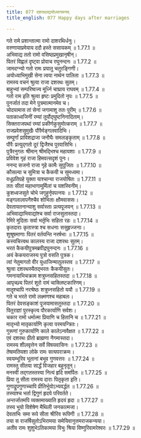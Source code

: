 ```yaml
---
title: 077 दशरथाद्ययोध्यागमनम्
title_english: 077 Happy days after marriages

---
```

<div class="audioEmbed"  caption="श्रीराम-हरिसीताराममूर्ति-घनपाठिभ्यां वचनम्" src="https://archive.org/download/Ramayana-recitation-Sriram-harisItArAmamUrti-Ghanapaati-v2/Kanda_1/Kanda_1_BK-077-Dasharathaadi_Naamayodhyagamanam.mp3"></div>

गते रामे प्रशान्तात्मा रामो दाशरथिर्धनुः।  
वरुणायाप्रमेयाय ददौ हस्ते ससायकम् ॥ 1.77.1 ॥   
अभिवाद्य ततो रामो वसिष्ठप्रमुखानृषीन्।  
पितरं विह्वलं दृष्ट्वा प्रोवाच रघुनन्दनः ॥ 1.77.2 ॥   
जामदग्न्यो गतो रामः प्रयातु चतुरङ्गिणी।  
अयोध्याभिमुखी सेना त्वया नाथेन पालिता ॥ 1.77.3 ॥   
रामस्य वचनं श्रुत्वा राजा दशरथः सुतम्।  
बाहुभ्यां सम्परिष्वज्य मूर्ध्नि चाघ्राय राघवम् ॥ 1.77.4 ॥   
गतो राम इति श्रुत्वा हृष्टः प्रमुदितो नृपः ॥ 1.77.5 ॥   
पुनर्जातं तदा मेने पुत्रमात्मानमेव च।  
चोदयामास तां सेनां जगामाशु ततः पुरीम् ॥ 1.77.6 ॥   
पताकाध्वजिनीं रम्यां तूर्योद्घुष्टनिनादिताम्।  
सिक्तराजपथां रम्यां प्रकीर्णकुसुमोत्कराम् ॥ 1.77.7 ॥   
राजप्रवेशसुमुखैः पौरैर्मङ्गलवादिभिः।  
सम्पूर्णां प्राविशद्राजा जनौघैः समलङ्कृताम् ॥ 1.77.8 ॥   
पौरैः प्रत्युद्गतो दूरं द्विजैश्च पुरवासिभिः।  
पुत्रैरनुगतः श्रीमान् श्रीमद्भिश्च महायशाः ॥ 1.77.9 ॥   
प्रविवेश गृहं राजा हिमवत्सदृशं पुनः।  
ननन्द सजनो राजा गृहे कामैः सुपूजितः ॥ 1.77.10 ॥   
कौसल्या च सुमित्रा च कैकयी च सुमध्यमा।  
वधूप्रतिग्रहे युक्ता याश्चान्या राजयोषितः ॥ 1.77.11 ॥   
ततः सीतां महाभागामूर्मिलां च यशस्विनीम्।  
कुशध्वजसुते चोभे जगृहुर्नृपपत्नयः ॥ 1.77.12 ॥   
मङ्गलालापनैश्चैव शोभिताः क्षौमवाससः।  
देवतायतनान्याशु सर्वास्ताः प्रत्यपूजयन् ॥ 1.77.13 ॥   
अभिवाद्याभिवाद्यांश्च सर्वा राजसुतास्तदा।  
रेमिरे मुदिताः सर्वा भर्तृभिः सहिता रहः ॥ 1.77.14 ॥   
कृतदाराः कृतास्त्रा श्च सधनाः ससुहृज्जनाः।  
शुश्रूषमाणाः पितरं वर्तयन्ति नरर्षभाः ॥ 1.77.15 ॥   
कस्यचित्त्वथ कालस्य राजा दशरथः सुतम्।  
भरतं कैकयीपुत्रमब्रवीद्रघुनन्दनः ॥ 1.77.16 ॥   
अयं केकयराजस्य पुत्रो वसति पुत्रक।  
त्वां नेतुमागतो वीर युधाजिन्मातुलस्तव ॥ 1.77.17 ॥   
श्रुत्वा दशरथस्यैतद्भरतः कैकयीसुतः।  
गमनायाभिचक्राम शत्रुघ्नसहितस्तदा ॥ 1.77.18 ॥   
आपृच्छ्य पितरं शूरो रामं चाक्लिष्टकारिणम्।  
मातॄश्चापि नरश्रेष्ठः शत्रुघ्नसहितो ययौ ॥ 1.77.19 ॥   
गते च भरते रामो लक्ष्मणश्च महाबलः।  
पितरं देवसङ्काशं पूजयामासतुस्तदा ॥ 1.77.20 ॥   
पितुराज्ञां पुरस्कृत्य पौरकार्याणि सर्वशः।  
चकार रामो धर्मात्मा प्रियाणि च हितानि च ॥ 1.77.21 ॥   
मातृभ्यो मातृकार्याणि कृत्वा परमयन्त्रितः।  
गुरूणां गुरुकार्याणि काले कालेऽन्ववैक्षत ॥ 1.77.22 ॥   
एवं दशरथः प्रीतो ब्राह्मणा नैगमास्तदा।  
रामस्य शीलवृत्तेन सर्वे विषयवासिनः ॥ 1.77.23 ॥   
तेषामतियशा लोके रामः सत्यपराक्रमः।  
स्वयम्भूरिव भूतानां बभूव गुणवत्तरः ॥ 1.77.24 ॥   
रामस्तु सीतया सार्द्धं विजहार बहूनृतून्।  
मनस्वी तद्गतस्तस्या नित्यं हृदि समर्पितः ॥ 1.77.25 ॥   
प्रिया तु सीता रामस्य दाराः पितृकृता इति।  
गुणाद्रूपगुणाच्चापि प्रीतिर्भूयोऽभ्यवर्द्धत ॥ 1.77.26 ॥   
तस्याश्च भर्ता द्विगुणं हृदये परिवर्तते।  
अन्तर्जातमपि व्यक्तमाख्याति हृदयं हृदा ॥ 1.77.27 ॥   
तस्य भूयो विशेषेण मैथिली जनकात्मजा।  
देवताभिः समा रूपे सीता श्रीरिव रूपिणी ॥ 1.77.28 ॥   
तया स राजर्षिसुतोऽभिरामया समेयिवानुत्तमराजकन्यया।  
अतीव रामः शुशुभेऽतिकामया विभुः श्रिया विष्णुरिवामरेश्वरः ॥ 1.77.29 ॥   